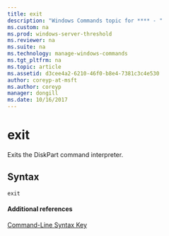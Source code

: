 ```yaml
---
title: exit
description: "Windows Commands topic for **** - "
ms.custom: na
ms.prod: windows-server-threshold
ms.reviewer: na
ms.suite: na
ms.technology: manage-windows-commands
ms.tgt_pltfrm: na
ms.topic: article
ms.assetid: d3cee4a2-6210-46f0-b8e4-7381c3c4e530
author: coreyp-at-msft
ms.author: coreyp
manager: dongill
ms.date: 10/16/2017
---
```


# exit



Exits the DiskPart command interpreter.

## Syntax

```
exit
```

#### Additional references

[Command-Line Syntax Key](command-line-syntax-key.md)

